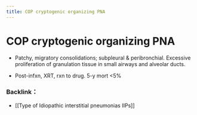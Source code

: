 ```yaml
---
title: COP cryptogenic organizing PNA
---
```

# COP cryptogenic organizing PNA


* Patchy, migratory consolidations; subpleural & peribronchial. Excessive proliferation of granulation tissue in small airways and alveolar ducts.

* Post-infxn, XRT, rxn to drug. 5-y mort <5%

### Backlink：

- [[Type of Idiopathic interstitial pneumonias  IIPs]]
